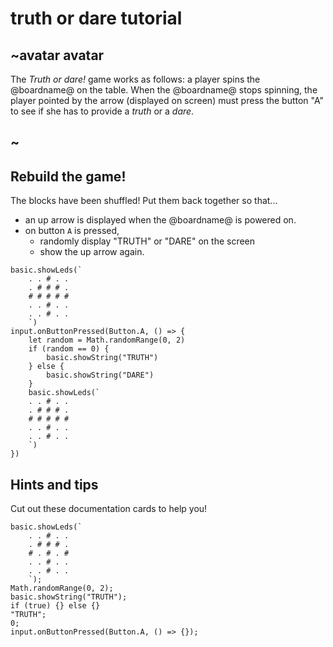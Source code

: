 # truth or dare tutorial

## ~avatar avatar



The *Truth or dare!* game works as follows: a player spins the @boardname@ on the table. 
When the @boardname@ stops spinning, the player pointed by the arrow (displayed on screen) must press the button "A" 
to see if she has to provide a *truth* or a *dare*.

## ~

## Rebuild the game!

The blocks have been shuffled! Put them back together so that...
* an up arrow is displayed when the @boardname@ is powered on.
* on button `A` is pressed,
  * randomly display "TRUTH" or "DARE" on the screen
  * show the up arrow again.

```shuffle
basic.showLeds(`
    . . # . .
    . # # # .
    # # # # #
    . . # . .
    . . # . .
    `)
input.onButtonPressed(Button.A, () => {
    let random = Math.randomRange(0, 2)
    if (random == 0) {
        basic.showString("TRUTH")
    } else {
        basic.showString("DARE")
    }
    basic.showLeds(`
    . . # . .
    . # # # .
    # # # # #
    . . # . .
    . . # . .
    `)
})
```
## Hints and tips
Cut out these documentation cards to help you!

```cards
basic.showLeds(`
    . . # . .
    . # # # .
    # . # . #
    . . # . .
    . . # . .
    `);
Math.randomRange(0, 2);
basic.showString("TRUTH");
if (true) {} else {}
"TRUTH";
0;
input.onButtonPressed(Button.A, () => {});
```

